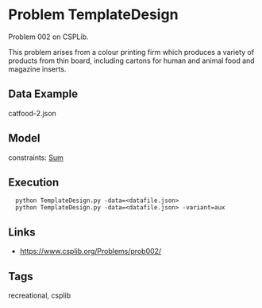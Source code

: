 # Problem TemplateDesign

Problem 002 on CSPLib.

This problem arises from a colour printing firm which produces a variety of products from thin board, including cartons for human and animal food and magazine inserts.

## Data Example
  catfood-2.json

## Model
  constraints: [Sum](http://pycsp.org/documentation/constraints/Sum)

## Execution
```
  python TemplateDesign.py -data=<datafile.json>
  python TemplateDesign.py -data=<datafile.json> -variant=aux
```

## Links
  - https://www.csplib.org/Problems/prob002/

## Tags
  recreational, csplib
